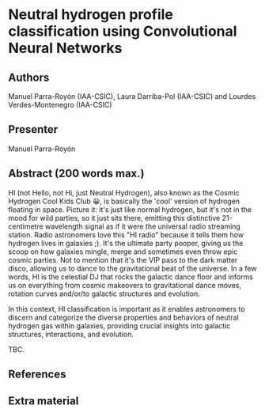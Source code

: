 # Neutral hydrogen profile classification using Convolutional Neural Networks

## Authors

Manuel Parra-Royón (IAA-CSIC), Laura Darriba-Pol (IAA-CSIC) and Lourdes Verdes-Montenegro (IAA-CSIC)

## Presenter

Manuel Parra-Royón

## Abstract (200 words max.) 

HI (not Hello, not Hi, just Neutral Hydrogen), also known as the Cosmic Hydrogen Cool Kids Club 😀, is basically the 'cool' version of hydrogen floating in space. Picture it: it's just like normal hydrogen, but it's not in the mood for wild parties, so it just sits there, emitting this distinctive 21-centimetre wavelength signal as if it were the universal radio streaming station. Radio astronomers love this "HI radio" because it tells them how hydrogen lives in galaxies ;). It's the ultimate party pooper, giving us the scoop on how galaxies mingle, merge and sometimes even throw epic cosmic parties. Not to mention that it's the VIP pass to the dark matter disco, allowing us to dance to the gravitational beat of the universe. In a few words, HI is the celestial DJ that rocks the galactic dance floor and informs us on everything from cosmic makeovers to gravitational dance moves, rotation curves and/or/to galactic structures and evolution.

In this context, HI classification is important as it enables astronomers to discern and categorize the diverse properties and behaviors of neutral hydrogen gas within galaxies, providing crucial insights into galactic structures, interactions, and evolution.

TBC.

## References


## Extra material


